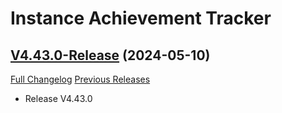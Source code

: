 # Instance Achievement Tracker

## [V4.43.0-Release](https://github.com/Dragnogd/Instance-Achievement-Tracker/tree/V4.43.0-Release) (2024-05-10)
[Full Changelog](https://github.com/Dragnogd/Instance-Achievement-Tracker/commits/V4.43.0-Release) [Previous Releases](https://github.com/Dragnogd/Instance-Achievement-Tracker/releases)

- Release V4.43.0  
